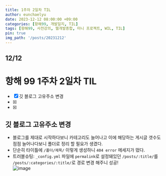 ```yaml
---
title: 1주차 2일차 TIL
author: eunchaelyu
date: 2023-12-12 08:00:00 +09:00
categories: [항해99, 개발일지, TIL]
tags: [항해99, 사전강의, 웹개발종합, 미니 프로젝트, WIL, TIL]
pin: true
img_path: '/posts/20231212'
---
```


## 12/12
# 항해 99 1주차 2일차 TIL         

- [x] 깃 블로그 고유주소 변경         
- [x]     
- [x] 

## 깃 블로그 고유주소 변경    
- 블로그를 제대로 시작하다보니 카테고리도 늘어나고 이에 해당하는 게시글 갯수도 점점 늘어나다보니 폴더로 정리 할 필요가 생겼다.    
- 단순히 타이틀에 ``/폴더/제목/`` 이렇게 생성하니 ``404 error`` 메세지가 떴다.     
- 트러블슈팅: ``_config.yml`` 파일에 ``permalink``로 설정돼있던 ``/posts/:title/``를 ``/posts/:categories/:title/``로 경로 변경 해주니 성공!       
![image](https://github.com/eunchaelyu/eunchaelyu.github.io/assets/119996957/213747e2-5f31-4c3b-bf3a-ddc96090dc13)
